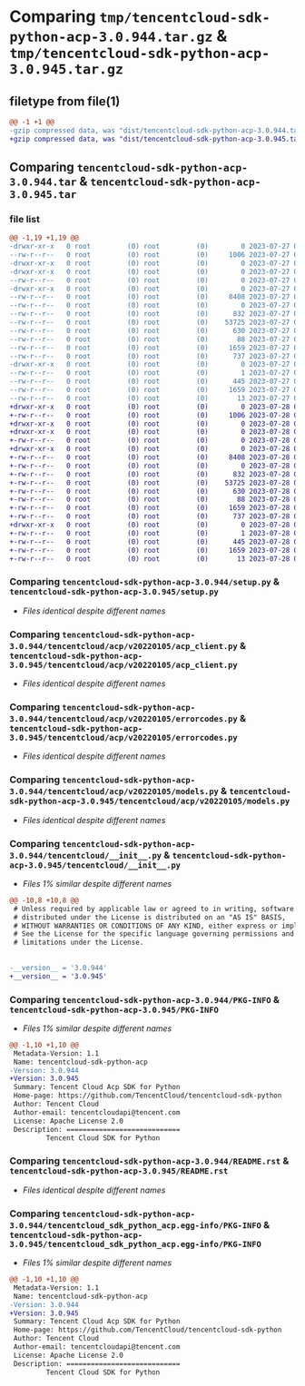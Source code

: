# Comparing `tmp/tencentcloud-sdk-python-acp-3.0.944.tar.gz` & `tmp/tencentcloud-sdk-python-acp-3.0.945.tar.gz`

## filetype from file(1)

```diff
@@ -1 +1 @@
-gzip compressed data, was "dist/tencentcloud-sdk-python-acp-3.0.944.tar", last modified: Thu Jul 27 02:06:43 2023, max compression
+gzip compressed data, was "dist/tencentcloud-sdk-python-acp-3.0.945.tar", last modified: Fri Jul 28 00:19:27 2023, max compression
```

## Comparing `tencentcloud-sdk-python-acp-3.0.944.tar` & `tencentcloud-sdk-python-acp-3.0.945.tar`

### file list

```diff
@@ -1,19 +1,19 @@
-drwxr-xr-x   0 root         (0) root         (0)        0 2023-07-27 02:06:43.000000 tencentcloud-sdk-python-acp-3.0.944/
--rw-r--r--   0 root         (0) root         (0)     1006 2023-07-27 02:06:43.000000 tencentcloud-sdk-python-acp-3.0.944/setup.py
-drwxr-xr-x   0 root         (0) root         (0)        0 2023-07-27 02:06:43.000000 tencentcloud-sdk-python-acp-3.0.944/tencentcloud/
-drwxr-xr-x   0 root         (0) root         (0)        0 2023-07-27 02:06:43.000000 tencentcloud-sdk-python-acp-3.0.944/tencentcloud/acp/
--rw-r--r--   0 root         (0) root         (0)        0 2023-07-27 02:06:43.000000 tencentcloud-sdk-python-acp-3.0.944/tencentcloud/acp/__init__.py
-drwxr-xr-x   0 root         (0) root         (0)        0 2023-07-27 02:06:43.000000 tencentcloud-sdk-python-acp-3.0.944/tencentcloud/acp/v20220105/
--rw-r--r--   0 root         (0) root         (0)     8408 2023-07-27 02:06:43.000000 tencentcloud-sdk-python-acp-3.0.944/tencentcloud/acp/v20220105/acp_client.py
--rw-r--r--   0 root         (0) root         (0)        0 2023-07-27 02:06:43.000000 tencentcloud-sdk-python-acp-3.0.944/tencentcloud/acp/v20220105/__init__.py
--rw-r--r--   0 root         (0) root         (0)      832 2023-07-27 02:06:43.000000 tencentcloud-sdk-python-acp-3.0.944/tencentcloud/acp/v20220105/errorcodes.py
--rw-r--r--   0 root         (0) root         (0)    53725 2023-07-27 02:06:43.000000 tencentcloud-sdk-python-acp-3.0.944/tencentcloud/acp/v20220105/models.py
--rw-r--r--   0 root         (0) root         (0)      630 2023-07-27 02:06:43.000000 tencentcloud-sdk-python-acp-3.0.944/tencentcloud/__init__.py
--rw-r--r--   0 root         (0) root         (0)       88 2023-07-27 02:06:43.000000 tencentcloud-sdk-python-acp-3.0.944/setup.cfg
--rw-r--r--   0 root         (0) root         (0)     1659 2023-07-27 02:06:43.000000 tencentcloud-sdk-python-acp-3.0.944/PKG-INFO
--rw-r--r--   0 root         (0) root         (0)      737 2023-07-27 02:06:43.000000 tencentcloud-sdk-python-acp-3.0.944/README.rst
-drwxr-xr-x   0 root         (0) root         (0)        0 2023-07-27 02:06:43.000000 tencentcloud-sdk-python-acp-3.0.944/tencentcloud_sdk_python_acp.egg-info/
--rw-r--r--   0 root         (0) root         (0)        1 2023-07-27 02:06:43.000000 tencentcloud-sdk-python-acp-3.0.944/tencentcloud_sdk_python_acp.egg-info/dependency_links.txt
--rw-r--r--   0 root         (0) root         (0)      445 2023-07-27 02:06:43.000000 tencentcloud-sdk-python-acp-3.0.944/tencentcloud_sdk_python_acp.egg-info/SOURCES.txt
--rw-r--r--   0 root         (0) root         (0)     1659 2023-07-27 02:06:43.000000 tencentcloud-sdk-python-acp-3.0.944/tencentcloud_sdk_python_acp.egg-info/PKG-INFO
--rw-r--r--   0 root         (0) root         (0)       13 2023-07-27 02:06:43.000000 tencentcloud-sdk-python-acp-3.0.944/tencentcloud_sdk_python_acp.egg-info/top_level.txt
+drwxr-xr-x   0 root         (0) root         (0)        0 2023-07-28 00:19:27.000000 tencentcloud-sdk-python-acp-3.0.945/
+-rw-r--r--   0 root         (0) root         (0)     1006 2023-07-28 00:19:20.000000 tencentcloud-sdk-python-acp-3.0.945/setup.py
+drwxr-xr-x   0 root         (0) root         (0)        0 2023-07-28 00:19:27.000000 tencentcloud-sdk-python-acp-3.0.945/tencentcloud/
+drwxr-xr-x   0 root         (0) root         (0)        0 2023-07-28 00:19:27.000000 tencentcloud-sdk-python-acp-3.0.945/tencentcloud/acp/
+-rw-r--r--   0 root         (0) root         (0)        0 2023-07-28 00:19:20.000000 tencentcloud-sdk-python-acp-3.0.945/tencentcloud/acp/__init__.py
+drwxr-xr-x   0 root         (0) root         (0)        0 2023-07-28 00:19:27.000000 tencentcloud-sdk-python-acp-3.0.945/tencentcloud/acp/v20220105/
+-rw-r--r--   0 root         (0) root         (0)     8408 2023-07-28 00:19:20.000000 tencentcloud-sdk-python-acp-3.0.945/tencentcloud/acp/v20220105/acp_client.py
+-rw-r--r--   0 root         (0) root         (0)        0 2023-07-28 00:19:20.000000 tencentcloud-sdk-python-acp-3.0.945/tencentcloud/acp/v20220105/__init__.py
+-rw-r--r--   0 root         (0) root         (0)      832 2023-07-28 00:19:20.000000 tencentcloud-sdk-python-acp-3.0.945/tencentcloud/acp/v20220105/errorcodes.py
+-rw-r--r--   0 root         (0) root         (0)    53725 2023-07-28 00:19:20.000000 tencentcloud-sdk-python-acp-3.0.945/tencentcloud/acp/v20220105/models.py
+-rw-r--r--   0 root         (0) root         (0)      630 2023-07-28 00:19:20.000000 tencentcloud-sdk-python-acp-3.0.945/tencentcloud/__init__.py
+-rw-r--r--   0 root         (0) root         (0)       88 2023-07-28 00:19:27.000000 tencentcloud-sdk-python-acp-3.0.945/setup.cfg
+-rw-r--r--   0 root         (0) root         (0)     1659 2023-07-28 00:19:27.000000 tencentcloud-sdk-python-acp-3.0.945/PKG-INFO
+-rw-r--r--   0 root         (0) root         (0)      737 2023-07-28 00:19:20.000000 tencentcloud-sdk-python-acp-3.0.945/README.rst
+drwxr-xr-x   0 root         (0) root         (0)        0 2023-07-28 00:19:27.000000 tencentcloud-sdk-python-acp-3.0.945/tencentcloud_sdk_python_acp.egg-info/
+-rw-r--r--   0 root         (0) root         (0)        1 2023-07-28 00:19:26.000000 tencentcloud-sdk-python-acp-3.0.945/tencentcloud_sdk_python_acp.egg-info/dependency_links.txt
+-rw-r--r--   0 root         (0) root         (0)      445 2023-07-28 00:19:26.000000 tencentcloud-sdk-python-acp-3.0.945/tencentcloud_sdk_python_acp.egg-info/SOURCES.txt
+-rw-r--r--   0 root         (0) root         (0)     1659 2023-07-28 00:19:26.000000 tencentcloud-sdk-python-acp-3.0.945/tencentcloud_sdk_python_acp.egg-info/PKG-INFO
+-rw-r--r--   0 root         (0) root         (0)       13 2023-07-28 00:19:26.000000 tencentcloud-sdk-python-acp-3.0.945/tencentcloud_sdk_python_acp.egg-info/top_level.txt
```

### Comparing `tencentcloud-sdk-python-acp-3.0.944/setup.py` & `tencentcloud-sdk-python-acp-3.0.945/setup.py`

 * *Files identical despite different names*

### Comparing `tencentcloud-sdk-python-acp-3.0.944/tencentcloud/acp/v20220105/acp_client.py` & `tencentcloud-sdk-python-acp-3.0.945/tencentcloud/acp/v20220105/acp_client.py`

 * *Files identical despite different names*

### Comparing `tencentcloud-sdk-python-acp-3.0.944/tencentcloud/acp/v20220105/errorcodes.py` & `tencentcloud-sdk-python-acp-3.0.945/tencentcloud/acp/v20220105/errorcodes.py`

 * *Files identical despite different names*

### Comparing `tencentcloud-sdk-python-acp-3.0.944/tencentcloud/acp/v20220105/models.py` & `tencentcloud-sdk-python-acp-3.0.945/tencentcloud/acp/v20220105/models.py`

 * *Files identical despite different names*

### Comparing `tencentcloud-sdk-python-acp-3.0.944/tencentcloud/__init__.py` & `tencentcloud-sdk-python-acp-3.0.945/tencentcloud/__init__.py`

 * *Files 1% similar despite different names*

```diff
@@ -10,8 +10,8 @@
 # Unless required by applicable law or agreed to in writing, software
 # distributed under the License is distributed on an "AS IS" BASIS,
 # WITHOUT WARRANTIES OR CONDITIONS OF ANY KIND, either express or implied.
 # See the License for the specific language governing permissions and
 # limitations under the License.
 
 
-__version__ = '3.0.944'
+__version__ = '3.0.945'
```

### Comparing `tencentcloud-sdk-python-acp-3.0.944/PKG-INFO` & `tencentcloud-sdk-python-acp-3.0.945/PKG-INFO`

 * *Files 1% similar despite different names*

```diff
@@ -1,10 +1,10 @@
 Metadata-Version: 1.1
 Name: tencentcloud-sdk-python-acp
-Version: 3.0.944
+Version: 3.0.945
 Summary: Tencent Cloud Acp SDK for Python
 Home-page: https://github.com/TencentCloud/tencentcloud-sdk-python
 Author: Tencent Cloud
 Author-email: tencentcloudapi@tencent.com
 License: Apache License 2.0
 Description: ============================
         Tencent Cloud SDK for Python
```

### Comparing `tencentcloud-sdk-python-acp-3.0.944/README.rst` & `tencentcloud-sdk-python-acp-3.0.945/README.rst`

 * *Files identical despite different names*

### Comparing `tencentcloud-sdk-python-acp-3.0.944/tencentcloud_sdk_python_acp.egg-info/PKG-INFO` & `tencentcloud-sdk-python-acp-3.0.945/tencentcloud_sdk_python_acp.egg-info/PKG-INFO`

 * *Files 1% similar despite different names*

```diff
@@ -1,10 +1,10 @@
 Metadata-Version: 1.1
 Name: tencentcloud-sdk-python-acp
-Version: 3.0.944
+Version: 3.0.945
 Summary: Tencent Cloud Acp SDK for Python
 Home-page: https://github.com/TencentCloud/tencentcloud-sdk-python
 Author: Tencent Cloud
 Author-email: tencentcloudapi@tencent.com
 License: Apache License 2.0
 Description: ============================
         Tencent Cloud SDK for Python
```

